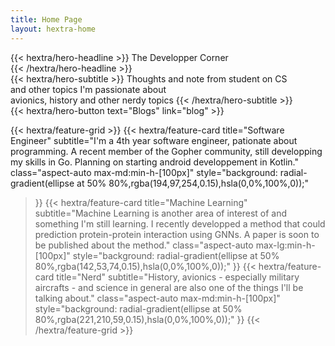 ```yaml
---
title: Home Page
layout: hextra-home
---
```


<div class="mt-6 mb-6">
{{< hextra/hero-headline >}}
  The Developper Corner<br class="sm:block hidden" />
{{< /hextra/hero-headline >}}
</div>

<div class="mb-12">
{{< hextra/hero-subtitle >}}
  Thoughts and note from student on CS &nbsp;<br class="sm:block hidden" />and other topics I'm passionate about &nbsp;<br class="sm:block hidden" /> avionics, history and other nerdy topics
{{< /hextra/hero-subtitle >}}
</div>

<div class="mb-6">
{{< hextra/hero-button text="Blogs" link="blog" >}}
</div>

<div class="mt-6"></div>

{{< hextra/feature-grid >}}
  {{< hextra/feature-card
    title="Software Engineer"
    subtitle="I'm a 4th year software engineer, pationate about programming. A recent member of the Gopher community, still developping my skills in Go. Planning on starting android developpement in Kotlin."
    class="aspect-auto max-md:min-h-[100px]"
    style="background: radial-gradient(ellipse at 50% 80%,rgba(194,97,254,0.15),hsla(0,0%,100%,0));"
  >}}
  {{< hextra/feature-card
    title="Machine Learning"
    subtitle="Machine Learning is another area of interest of and something I'm still learning. I recently developped a method that could prediction protein-protein interaction using GNNs. A paper is soon to be published about the method."
    class="aspect-auto max-lg:min-h-[100px]"
    style="background: radial-gradient(ellipse at 50% 80%,rgba(142,53,74,0.15),hsla(0,0%,100%,0));"
  >}}
  {{< hextra/feature-card
    title="Nerd"
    subtitle="History, avionics - especially military aircrafts - and science in general are also one of the things I'll be talking about."
    class="aspect-auto max-md:min-h-[100px]"
    style="background: radial-gradient(ellipse at 50% 80%,rgba(221,210,59,0.15),hsla(0,0%,100%,0));"
  >}}
{{< /hextra/feature-grid >}}